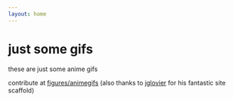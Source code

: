 ```yaml
---
layout: home
---
```


# just some gifs

these are just some anime gifs

contribute at [figures/animegifs](https://github.com/figures/animegifs) (also thanks to [jglovier](https://github.com/jglovier) for his fantastic site scaffold)
